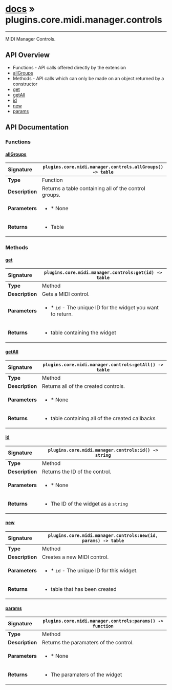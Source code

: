 # [docs](index.md) » plugins.core.midi.manager.controls
---

MIDI Manager Controls.

## API Overview
* Functions - API calls offered directly by the extension
 * [allGroups](#allgroups)
* Methods - API calls which can only be made on an object returned by a constructor
 * [get](#get)
 * [getAll](#getall)
 * [id](#id)
 * [new](#new)
 * [params](#params)

## API Documentation

### Functions

#### [allGroups](#allgroups)
| <span style="float: left;">**Signature**</span> | <span style="float: left;">`plugins.core.midi.manager.controls.allGroups() -> table` </span>                                                          |
| -----------------------------------------------------|---------------------------------------------------------------------------------------------------------|
| **Type**                                             | Function                                                                                         |
| **Description**                                      | Returns a table containing all of the control groups.                                                                                         |
| **Parameters**                                       | <ul><li>* None</li></ul> |
| **Returns**                                          | <ul><li>Table</li></ul>          |

### Methods

#### [get](#get)
| <span style="float: left;">**Signature**</span> | <span style="float: left;">`plugins.core.midi.manager.controls:get(id) -> table` </span>                                                          |
| -----------------------------------------------------|---------------------------------------------------------------------------------------------------------|
| **Type**                                             | Method                                                                                         |
| **Description**                                      | Gets a MIDI control.                                                                                         |
| **Parameters**                                       | <ul><li>* `id`		- The unique ID for the widget you want to return.</li></ul> |
| **Returns**                                          | <ul><li>table containing the widget</li></ul>          |

#### [getAll](#getall)
| <span style="float: left;">**Signature**</span> | <span style="float: left;">`plugins.core.midi.manager.controls:getAll() -> table` </span>                                                          |
| -----------------------------------------------------|---------------------------------------------------------------------------------------------------------|
| **Type**                                             | Method                                                                                         |
| **Description**                                      | Returns all of the created controls.                                                                                         |
| **Parameters**                                       | <ul><li>* None</li></ul> |
| **Returns**                                          | <ul><li>table containing all of the created callbacks</li></ul>          |

#### [id](#id)
| <span style="float: left;">**Signature**</span> | <span style="float: left;">`plugins.core.midi.manager.controls:id() -> string` </span>                                                          |
| -----------------------------------------------------|---------------------------------------------------------------------------------------------------------|
| **Type**                                             | Method                                                                                         |
| **Description**                                      | Returns the ID of the control.                                                                                         |
| **Parameters**                                       | <ul><li>* None</li></ul> |
| **Returns**                                          | <ul><li>The ID of the widget as a `string`</li></ul>          |

#### [new](#new)
| <span style="float: left;">**Signature**</span> | <span style="float: left;">`plugins.core.midi.manager.controls:new(id, params) -> table` </span>                                                          |
| -----------------------------------------------------|---------------------------------------------------------------------------------------------------------|
| **Type**                                             | Method                                                                                         |
| **Description**                                      | Creates a new MIDI control.                                                                                         |
| **Parameters**                                       | <ul><li>* `id`		- The unique ID for this widget.</li></ul> |
| **Returns**                                          | <ul><li>table that has been created</li></ul>          |

#### [params](#params)
| <span style="float: left;">**Signature**</span> | <span style="float: left;">`plugins.core.midi.manager.controls:params() -> function` </span>                                                          |
| -----------------------------------------------------|---------------------------------------------------------------------------------------------------------|
| **Type**                                             | Method                                                                                         |
| **Description**                                      | Returns the paramaters of the control.                                                                                         |
| **Parameters**                                       | <ul><li>* None</li></ul> |
| **Returns**                                          | <ul><li>The paramaters of the widget</li></ul>          |

